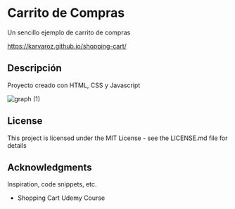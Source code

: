 # Carrito de Compras

Un sencillo ejemplo de carrito de compras

https://karvaroz.github.io/shopping-cart/

## Descripción

Proyecto creado con HTML, CSS y Javascript

![graph (1)](https://user-images.githubusercontent.com/72476418/127786193-3a0325f7-3130-4f2c-b49b-2330fd6a4525.png)


## License

This project is licensed under the MIT License - see the LICENSE.md file for details

## Acknowledgments

Inspiration, code snippets, etc.
* Shopping Cart Udemy Course
